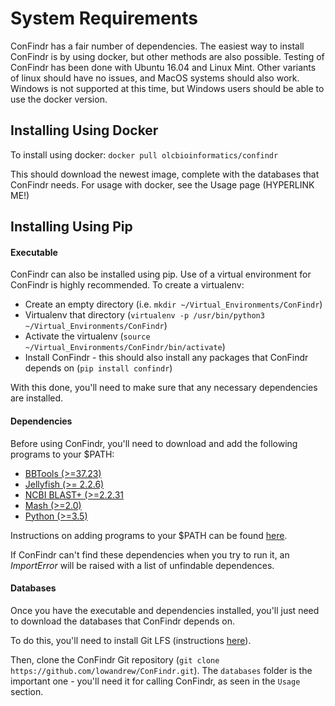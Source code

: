 # System Requirements

ConFindr has a fair number of dependencies. The easiest way to install ConFindr is by using docker, but other methods are also possible. 
Testing of ConFindr has been done with Ubuntu 16.04 and Linux Mint. Other variants of linux should have no issues,
and MacOS systems should also work. Windows is not supported at this time, but Windows users should be able to use the docker version.

## Installing Using Docker

To install using docker: `docker pull olcbioinformatics/confindr`

This should download the newest image, complete with the databases that ConFindr needs. For usage with docker, see the Usage page (HYPERLINK ME!)

## Installing Using Pip

#### Executable

ConFindr can also be installed using pip. Use of a virtual environment for ConFindr is highly recommended. To create a virtualenv:

- Create an empty directory (i.e. `mkdir ~/Virtual_Environments/ConFindr`)
- Virtualenv that directory (`virtualenv -p /usr/bin/python3 ~/Virtual_Environments/ConFindr`)
- Activate the virtualenv (`source ~/Virtual_Environments/ConFindr/bin/activate`)
- Install ConFindr - this should also install any packages that ConFindr depends on (`pip install confindr`)

With this done, you'll need to make sure that any necessary dependencies are installed.

#### Dependencies

Before using ConFindr, you'll need to download and add the following programs to your $PATH:

- [BBTools (>=37.23)](https://jgi.doe.gov/data-and-tools/bbtools/)
- [Jellyfish (>= 2.2.6)](https://github.com/gmarcais/Jellyfish/releases)
- [NCBI BLAST+ (>=2.2.31](https://blast.ncbi.nlm.nih.gov/Blast.cgi?CMD=Web&PAGE_TYPE=BlastDocs&DOC_TYPE=Download)
- [Mash (>=2.0)](https://github.com/marbl/Mash/releases)
- [Python (>=3.5)](https://www.python.org/downloads/)

Instructions on adding programs to your $PATH can be found [here](https://stackoverflow.com/questions/14637979/how-to-permanently-set-path-on-linux-unix).

If ConFindr can't find these dependencies when you try to run it, an _ImportError_ will be raised with a list of unfindable dependences.


#### Databases

Once you have the executable and dependencies installed, you'll just need to download the databases that ConFindr depends on.

To do this, you'll need to install Git LFS (instructions [here](https://git-lfs.github.com/)). 

Then, clone the ConFindr Git repository (`git clone https://github.com/lowandrew/ConFindr.git`). The `databases` folder is the important one - you'll need it for calling ConFindr, as seen in the `Usage` section. 
